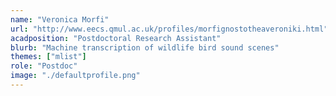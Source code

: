 ```yaml
---
name: "Veronica Morfi"
url: "http://www.eecs.qmul.ac.uk/profiles/morfignostotheaveroniki.html"
acadposition: "Postdoctoral Research Assistant"
blurb: "Machine transcription of wildlife bird sound scenes"
themes: ["mlist"]
role: "Postdoc"
image: "./defaultprofile.png"
---
```

